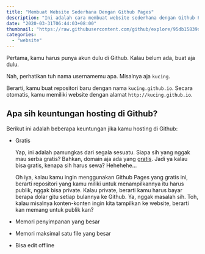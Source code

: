 ```yaml
---
title: "Membuat Website Sederhana Dengan Github Pages"
description: "Ini adalah cara membuat website sederhana dengan Github Pages"
date: "2020-03-31T06:44:03+08:00"
thumbnail: "https://raw.githubusercontent.com/github/explore/95db15839d9d404742e1dc3aebc83bc8ea42eb24/collections/github-pages-examples/github-pages-examples.png"
categories:
  - "website"
---
```


Pertama, kamu harus punya akun dulu di Github. Kalau belum ada, buat aja dulu.

Nah, perhatikan tuh nama usernamemu apa. Misalnya aja `kucing`.

Berarti, kamu buat repositori baru dengan nama `kucing.github.io`. Secara otomatis, kamu memiliki website dengan alamat `http://kucing.github.io`.

## Apa sih keuntungan hosting di Github?

Berikut ini adalah beberapa keuntungan jika kamu hosting di Github:

- Gratis

	Yap, ini adalah pamungkas dari segala sesuatu. Siapa sih yang nggak mau serba gratis? Bahkan, domain aja ada yang [gratis](/post/yuk-dapatkan-domain-gratis-js-dot-org/). Jadi ya kalau bisa gratis, kenapa sih harus sewa? Hehehehe...

	Oh iya, kalau kamu ingin menggunakan Github Pages yang gratis ini, berarti repositori yang kamu miliki untuk menampilkannya itu harus publik, nggak bisa private. Kalau private, berarti kamu harus bayar berapa dolar gitu setiap bulannya ke Github. Ya, nggak masalah sih. Toh, kalau misalnya konten-konten ingin kita tampilkan ke website, berarti kan memang untuk publik kan?

- Memori penyimpanan yang besar
- Memori maksimal satu file yang besar
- Bisa edit offline